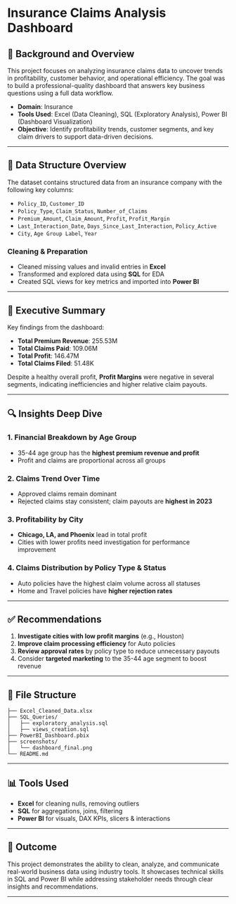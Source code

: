 # Insurance Claims Analysis Dashboard

## 📌 Background and Overview
This project focuses on analyzing insurance claims data to uncover trends in profitability, customer behavior, and operational efficiency. The goal was to build a professional-quality dashboard that answers key business questions using a full data workflow.

- **Domain**: Insurance
- **Tools Used**: Excel (Data Cleaning), SQL (Exploratory Analysis), Power BI (Dashboard Visualization)
- **Objective**: Identify profitability trends, customer segments, and key claim drivers to support data-driven decisions.

---

## 🧱 Data Structure Overview
The dataset contains structured data from an insurance company with the following key columns:

- `Policy_ID`, `Customer_ID`
- `Policy_Type`, `Claim_Status`, `Number_of_Claims`
- `Premium_Amount`, `Claim_Amount`, `Profit`, `Profit_Margin`
- `Last_Interaction_Date`, `Days_Since_Last_Interaction`, `Policy_Active`
- `City`, `Age Group Label`, `Year`

### Cleaning & Preparation
- Cleaned missing values and invalid entries in **Excel**
- Transformed and explored data using **SQL** for EDA
- Created SQL views for key metrics and imported into **Power BI**

---

## 🧾 Executive Summary
Key findings from the dashboard:

- **Total Premium Revenue**: 255.53M
- **Total Claims Paid**: 109.06M
- **Total Profit**: 146.47M
- **Total Claims Filed**: 51.48K

Despite a healthy overall profit, **Profit Margins** were negative in several segments, indicating inefficiencies and higher relative claim payouts.

---

## 🔍 Insights Deep Dive

### 1. **Financial Breakdown by Age Group**
- 35-44 age group has the **highest premium revenue and profit**
- Profit and claims are proportional across all groups

### 2. **Claims Trend Over Time**
- Approved claims remain dominant
- Rejected claims stay consistent; claim payouts are **highest in 2023**

### 3. **Profitability by City**
- **Chicago, LA, and Phoenix** lead in total profit
- Cities with lower profits need investigation for performance improvement

### 4. **Claims Distribution by Policy Type & Status**
- Auto policies have the highest claim volume across all statuses
- Home and Travel policies have **higher rejection rates**

---

## ✅ Recommendations

1. **Investigate cities with low profit margins** (e.g., Houston)
2. **Improve claim processing efficiency** for Auto policies
3. **Review approval rates** by policy type to reduce unnecessary payouts
4. Consider **targeted marketing** to the 35-44 age segment to boost revenue

---

## 📎 File Structure
```
├── Excel_Cleaned_Data.xlsx
├── SQL_Queries/
│   ├── exploratory_analysis.sql
│   ├── views_creation.sql
├── PowerBI_Dashboard.pbix
├── screenshots/
│   └── dashboard_final.png
└── README.md
```

---

## 📊 Tools Used
- **Excel** for cleaning nulls, removing outliers
- **SQL** for aggregations, joins, filtering
- **Power BI** for visuals, DAX KPIs, slicers & interactions

---

## 🚀 Outcome
This project demonstrates the ability to clean, analyze, and communicate real-world business data using industry tools. It showcases technical skills in SQL and Power BI while addressing stakeholder needs through clear insights and recommendations.

---
